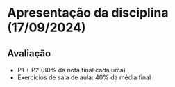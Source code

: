 # Apresentação da disciplina (17/09/2024)

## Avaliação

- P1 + P2 (30% da nota final cada uma)
- Exercícios de sala de aula: 40% da média final
